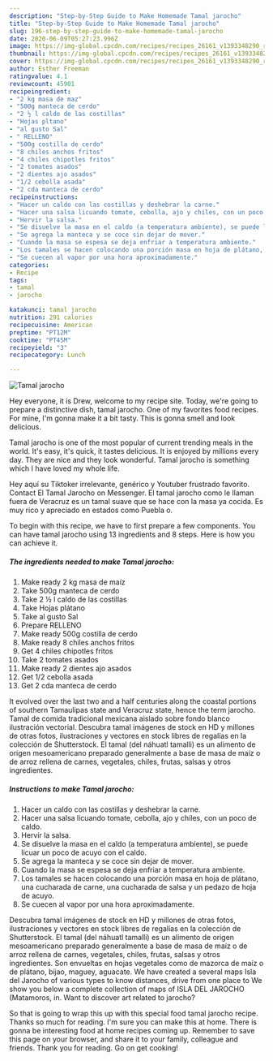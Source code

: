 ```yaml
---
description: "Step-by-Step Guide to Make Homemade Tamal jarocho"
title: "Step-by-Step Guide to Make Homemade Tamal jarocho"
slug: 196-step-by-step-guide-to-make-homemade-tamal-jarocho
date: 2020-06-09T05:27:23.996Z
image: https://img-global.cpcdn.com/recipes/recipes_26161_v1393348290_receta_foto_00026161/751x532cq70/tamal-jarocho-foto-principal.jpg
thumbnail: https://img-global.cpcdn.com/recipes/recipes_26161_v1393348290_receta_foto_00026161/751x532cq70/tamal-jarocho-foto-principal.jpg
cover: https://img-global.cpcdn.com/recipes/recipes_26161_v1393348290_receta_foto_00026161/751x532cq70/tamal-jarocho-foto-principal.jpg
author: Esther Freeman
ratingvalue: 4.1
reviewcount: 45901
recipeingredient:
- "2 kg masa de maz"
- "500g manteca de cerdo"
- "2 ½ l caldo de las costillas"
- "Hojas pltano"
- "al gusto Sal"
- " RELLENO"
- "500g costilla de cerdo"
- "8 chiles anchos fritos"
- "4 chiles chipotles fritos"
- "2 tomates asados"
- "2 dientes ajo asados"
- "1/2 cebolla asada"
- "2 cda manteca de cerdo"
recipeinstructions:
- "Hacer un caldo con las costillas y deshebrar la carne."
- "Hacer una salsa licuando tomate, cebolla, ajo y chiles, con un poco de caldo."
- "Hervir la salsa."
- "Se disuelve la masa en el caldo (a temperatura ambiente), se puede licuar un poco de acuyo con el caldo."
- "Se agrega la manteca y se coce sin dejar de mover."
- "Cuando la masa se espesa se deja enfriar a temperatura ambiente."
- "Los tamales se hacen colocando una porción masa en hoja de plátano, una cucharada de carne, una cucharada de salsa y un pedazo de hoja de acuyo."
- "Se cuecen al vapor por una hora aproximadamente."
categories:
- Recipe
tags:
- tamal
- jarocho

katakunci: tamal jarocho 
nutrition: 291 calories
recipecuisine: American
preptime: "PT12M"
cooktime: "PT45M"
recipeyield: "3"
recipecategory: Lunch

---
```



![Tamal jarocho](https://img-global.cpcdn.com/recipes/recipes_26161_v1393348290_receta_foto_00026161/751x532cq70/tamal-jarocho-foto-principal.jpg)

Hey everyone, it is Drew, welcome to my recipe site. Today, we're going to prepare a distinctive dish, tamal jarocho. One of my favorites food recipes. For mine, I'm gonna make it a bit tasty. This is gonna smell and look delicious.

Tamal jarocho is one of the most popular of current trending meals in the world. It's easy, it's quick, it tastes delicious. It is enjoyed by millions every day. They are nice and they look wonderful. Tamal jarocho is something which I have loved my whole life.

Hey aquí su Tiktoker irrelevante, genérico y Youtuber frustrado favorito. Contact El Tamal Jarocho on Messenger. El tamal jarocho como le llaman fuera de Veracruz es un tamal suave que se hace con la masa ya cocida. Es muy rico y apreciado en estados como Puebla o.


To begin with this recipe, we have to first prepare a few components. You can have tamal jarocho using 13 ingredients and 8 steps. Here is how you can achieve it.

<!--inarticleads1-->

##### The ingredients needed to make Tamal jarocho:

1. Make ready 2 kg masa de maíz
1. Take 500g manteca de cerdo
1. Take 2 ½ l caldo de las costillas
1. Take Hojas plátano
1. Take al gusto Sal
1. Prepare  RELLENO
1. Make ready 500g costilla de cerdo
1. Make ready 8 chiles anchos fritos
1. Get 4 chiles chipotles fritos
1. Take 2 tomates asados
1. Make ready 2 dientes ajo asados
1. Get 1/2 cebolla asada
1. Get 2 cda manteca de cerdo


It evolved over the last two and a half centuries along the coastal portions of southern Tamaulipas state and Veracruz state, hence the term jarocho. Tamal de comida tradicional mexicana aislado sobre fondo blanco ilustración vectorial. Descubra tamal imágenes de stock en HD y millones de otras fotos, ilustraciones y vectores en stock libres de regalías en la colección de Shutterstock. El tamal (del náhuatl tamalli) es un alimento de origen mesoamericano preparado generalmente a base de masa de maíz o de arroz rellena de carnes, vegetales, chiles, frutas, salsas y otros ingredientes. 

<!--inarticleads2-->

##### Instructions to make Tamal jarocho:

1. Hacer un caldo con las costillas y deshebrar la carne.
1. Hacer una salsa licuando tomate, cebolla, ajo y chiles, con un poco de caldo.
1. Hervir la salsa.
1. Se disuelve la masa en el caldo (a temperatura ambiente), se puede licuar un poco de acuyo con el caldo.
1. Se agrega la manteca y se coce sin dejar de mover.
1. Cuando la masa se espesa se deja enfriar a temperatura ambiente.
1. Los tamales se hacen colocando una porción masa en hoja de plátano, una cucharada de carne, una cucharada de salsa y un pedazo de hoja de acuyo.
1. Se cuecen al vapor por una hora aproximadamente.


Descubra tamal imágenes de stock en HD y millones de otras fotos, ilustraciones y vectores en stock libres de regalías en la colección de Shutterstock. El tamal (del náhuatl tamalli) es un alimento de origen mesoamericano preparado generalmente a base de masa de maíz o de arroz rellena de carnes, vegetales, chiles, frutas, salsas y otros ingredientes. Son envueltas en hojas vegetales como de mazorca de maíz o de plátano, bijao, maguey, aguacate. We have created a several maps Isla del Jarocho of various types to know distances, drive from one place to We show you below a complete collection of maps of ISLA DEL JAROCHO (Matamoros, in. Want to discover art related to jarocho? 

So that is going to wrap this up with this special food tamal jarocho recipe. Thanks so much for reading. I'm sure you can make this at home. There is gonna be interesting food at home recipes coming up. Remember to save this page on your browser, and share it to your family, colleague and friends. Thank you for reading. Go on get cooking!

